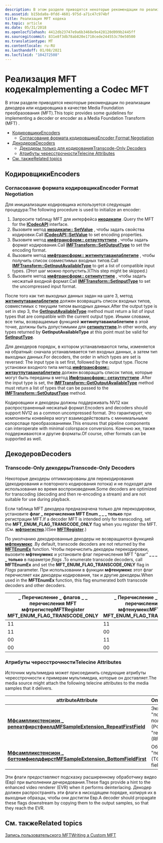 ```yaml
---
description: В этом разделе приводятся некоторые рекомендации по реализации декодера или кодировщика в качестве Media Foundation преобразования (MFT).
ms.assetid: b15bda0a-0fdd-4601-975d-a71c47c974bf
title: Реализация MFT кодека
ms.topic: article
ms.date: 05/31/2018
ms.openlocfilehash: 4412db23747e9a6b3468e9e428120d099b2445ff
ms.sourcegitcommit: 831e8f3db78ab820e1710cede244553c70e50500
ms.translationtype: MT
ms.contentlocale: ru-RU
ms.lasthandoff: 01/08/2021
ms.locfileid: "104272508"
---
```

# <a name="implementing-a-codec-mft"></a><span data-ttu-id="18a61-103">Реализация MFT кодека</span><span class="sxs-lookup"><span data-stu-id="18a61-103">Implementing a Codec MFT</span></span>

<span data-ttu-id="18a61-104">В этом разделе приводятся некоторые рекомендации по реализации декодера или кодировщика в качестве Media Foundation преобразования (MFT).</span><span class="sxs-lookup"><span data-stu-id="18a61-104">This topic provides some guidelines for implementing a decoder or encoder as a Media Foundation Transform (MFT) .</span></span>

-   [<span data-ttu-id="18a61-105">Кодировщики</span><span class="sxs-lookup"><span data-stu-id="18a61-105">Encoders</span></span>](#encoders)
    -   [<span data-ttu-id="18a61-106">Согласование формата кодировщика</span><span class="sxs-lookup"><span data-stu-id="18a61-106">Encoder Format Negotiation</span></span>](#encoder-format-negotiation)
-   [<span data-ttu-id="18a61-107">Декодеров</span><span class="sxs-lookup"><span data-stu-id="18a61-107">Decoders</span></span>](#decoders)
    -   [<span data-ttu-id="18a61-108">Декодеры только для кодирования</span><span class="sxs-lookup"><span data-stu-id="18a61-108">Transcode-Only Decoders</span></span>](#transcode-only-decoders)
    -   [<span data-ttu-id="18a61-109">Атрибуты чересстрочности</span><span class="sxs-lookup"><span data-stu-id="18a61-109">Telecine Attributes</span></span>](#telecine-attributes)
-   [<span data-ttu-id="18a61-110">См. также</span><span class="sxs-lookup"><span data-stu-id="18a61-110">Related topics</span></span>](#related-topics)

## <a name="encoders"></a><span data-ttu-id="18a61-111">Кодировщики</span><span class="sxs-lookup"><span data-stu-id="18a61-111">Encoders</span></span>

### <a name="encoder-format-negotiation"></a><span data-ttu-id="18a61-112">Согласование формата кодировщика</span><span class="sxs-lookup"><span data-stu-id="18a61-112">Encoder Format Negotiation</span></span>

<span data-ttu-id="18a61-113">Для инициализации кодировщика используется следующая процедура:</span><span class="sxs-lookup"><span data-stu-id="18a61-113">The following procedure is used to initialize an encoder:</span></span>

1.  <span data-ttu-id="18a61-114">Запросите таблицу MFT для интерфейса [**икодекапи**](/windows/win32/api/strmif/nn-strmif-icodecapi) .</span><span class="sxs-lookup"><span data-stu-id="18a61-114">Query the MFT for the [**ICodecAPI**](/windows/win32/api/strmif/nn-strmif-icodecapi) interface.</span></span>
2.  <span data-ttu-id="18a61-115">Вызовите метод [**икодекапи:: SetValue**](/windows/win32/api/strmif/nf-strmif-icodecapi-setvalue) , чтобы задать свойства кодировки.</span><span class="sxs-lookup"><span data-stu-id="18a61-115">Call [**ICodecAPI::SetValue**](/windows/win32/api/strmif/nf-strmif-icodecapi-setvalue) to set encoding properties.</span></span>
3.  <span data-ttu-id="18a61-116">Вызовите метод [**имфтрансформ:: сетаутпуттипе**](/windows/desktop/api/mftransform/nf-mftransform-imftransform-setoutputtype) , чтобы задать формат кодирования.</span><span class="sxs-lookup"><span data-stu-id="18a61-116">Call [**IMFTransform::SetOutputType**](/windows/desktop/api/mftransform/nf-mftransform-imftransform-setoutputtype) to set the encoding format.</span></span>
4.  <span data-ttu-id="18a61-117">Вызовите метод [**имфтрансформ:: жетинпутаваилаблетипе**](/windows/desktop/api/mftransform/nf-mftransform-imftransform-getinputavailabletype) , чтобы получить список совместимых входных типов.</span><span class="sxs-lookup"><span data-stu-id="18a61-117">Call [**IMFTransform::GetInputAvailableType**](/windows/desktop/api/mftransform/nf-mftransform-imftransform-getinputavailabletype) to get a list of compatible input types.</span></span> <span data-ttu-id="18a61-118">(Этот шаг можно пропустить.)</span><span class="sxs-lookup"><span data-stu-id="18a61-118">(This step might be skipped.)</span></span>
5.  <span data-ttu-id="18a61-119">Вызовите метод [**имфтрансформ:: сетинпуттипе**](/windows/desktop/api/mftransform/nf-mftransform-imftransform-setinputtype) , чтобы задать несжатый входной формат.</span><span class="sxs-lookup"><span data-stu-id="18a61-119">Call [**IMFTransform::SetInputType**](/windows/desktop/api/mftransform/nf-mftransform-imftransform-setinputtype) to set the uncompressed input format.</span></span>

<span data-ttu-id="18a61-120">После того как тип выходных данных задан на шаге 3, метод [**жетинпутаваилаблетипе**](/windows/desktop/api/mftransform/nf-mftransform-imftransform-getinputavailabletype) должен возвращать список входных типов, совместимых с текущим типом выходных данных.</span><span class="sxs-lookup"><span data-stu-id="18a61-120">After the output type is set in step 3, the [**GetInputAvailableType**](/windows/desktop/api/mftransform/nf-mftransform-imftransform-getinputavailabletype) method must return a list of input types that are compatible with the current output type.</span></span> <span data-ttu-id="18a61-121">Иными словами, все типы, возвращаемые функцией **жетинпутаваилаблетипе** в этой точке, должны быть допустимыми для [**сетинпуттипе**](/windows/desktop/api/mftransform/nf-mftransform-imftransform-setinputtype).</span><span class="sxs-lookup"><span data-stu-id="18a61-121">In other words, any types returned by **GetInputAvailableType** at this point must be valid for [**SetInputType**](/windows/desktop/api/mftransform/nf-mftransform-imftransform-setinputtype).</span></span>

<span data-ttu-id="18a61-122">Для декодеров порядок, в котором устанавливаются типы, изменяется на обратный: сначала устанавливается тип входных данных, а затем тип выходных данных.</span><span class="sxs-lookup"><span data-stu-id="18a61-122">For decoders, the order in which types are set is reversed: The input type is set first, followed by the output type.</span></span> <span data-ttu-id="18a61-123">После установки входного типа метод [**имфтрансформ:: жетаутпутаваилаблетипе**](/windows/desktop/api/mftransform/nf-mftransform-imftransform-getoutputavailabletype) должен возвращать список типов, которые могут быть переданы в метод [**Имфтрансформ:: сетаутпуттипе**](/windows/desktop/api/mftransform/nf-mftransform-imftransform-setoutputtype) .</span><span class="sxs-lookup"><span data-stu-id="18a61-123">After the input type is set, the [**IMFTransform::GetOutputAvailableType**](/windows/desktop/api/mftransform/nf-mftransform-imftransform-getoutputavailabletype) method must return a list of types that can be passed to the [**IMFTransform::SetOutputType**](/windows/desktop/api/mftransform/nf-mftransform-imftransform-setoutputtype) method.</span></span>

<span data-ttu-id="18a61-124">Кодировщики и декодеры должны поддерживать NV12 как распространенный несжатый формат.</span><span class="sxs-lookup"><span data-stu-id="18a61-124">Encoders and decoders should support NV12 as a common uncompressed format.</span></span> <span data-ttu-id="18a61-125">Это гарантирует, что компоненты конвейера могут взаимодействовать с минимальными колорспаце преобразованиями.</span><span class="sxs-lookup"><span data-stu-id="18a61-125">This ensures that pipeline components can interoperate with minimal colorspace conversions.</span></span> <span data-ttu-id="18a61-126">Конечно же, также поддерживаются и другие форматы.</span><span class="sxs-lookup"><span data-stu-id="18a61-126">Of course, other formats can be supported as well.</span></span>

## <a name="decoders"></a><span data-ttu-id="18a61-127">Декодеров</span><span class="sxs-lookup"><span data-stu-id="18a61-127">Decoders</span></span>

### <a name="transcode-only-decoders"></a><span data-ttu-id="18a61-128">Transcode-Only декодеры</span><span class="sxs-lookup"><span data-stu-id="18a61-128">Transcode-Only Decoders</span></span>

<span data-ttu-id="18a61-129">Некоторые декодеры оптимизированы для перекодирования (декодирования и повторного кодирования потока) и не подходят для использования во время воспроизведения.</span><span class="sxs-lookup"><span data-stu-id="18a61-129">Some decoders are optimized for transcoding (decoding and then re-encoding a stream) and are not suitable for use during playback.</span></span>

<span data-ttu-id="18a61-130">Если таблица MFT декодера предназначена только для перекодировки, установите **флаг \_ перечисления MFT Enum \_ \_ \_ только** при регистрации MFT.</span><span class="sxs-lookup"><span data-stu-id="18a61-130">If a decoder MFT is intended only for transcoding, set the **MFT\_ENUM\_FLAG\_TRANSCODE\_ONLY** flag when you register the MFT.</span></span> <span data-ttu-id="18a61-131">(См. [**мфтрегистер**](/windows/desktop/api/mfapi/nf-mfapi-mftregister).)</span><span class="sxs-lookup"><span data-stu-id="18a61-131">(See [**MFTRegister**](/windows/desktop/api/mfapi/nf-mfapi-mftregister).)</span></span>

<span data-ttu-id="18a61-132">По умолчанию декодированные декодеры не возвращаются функцией [**мфтенумекс**](/windows/desktop/api/mfapi/nf-mfapi-mftenumex) .</span><span class="sxs-lookup"><span data-stu-id="18a61-132">By default, transcode decoders are not returned by the [**MFTEnumEx**](/windows/desktop/api/mfapi/nf-mfapi-mftenumex) function.</span></span> <span data-ttu-id="18a61-133">Чтобы перечислить декодеры перекодировки, вызовите **мфтенумекс** и установите флаг перечисления MFT "флаг" **\_ \_ \_ \_ только** в параметре *flags* .</span><span class="sxs-lookup"><span data-stu-id="18a61-133">To enumerate transcode decoders, call **MFTEnumEx** and set the **MFT\_ENUM\_FLAG\_TRANSCODE\_ONLY** flag in *Flags* parameter.</span></span> <span data-ttu-id="18a61-134">При использовании в функции **мфтенумекс** этот флаг перечисляет как декодеры кодирования, так и другие декодеры.</span><span class="sxs-lookup"><span data-stu-id="18a61-134">When used in the **MFTEnumEx** function, this flag enumerated both transcode decoders and other decoders.</span></span>



| <span data-ttu-id="18a61-135">**\_ Перечисление \_ флагов \_ \_ перечисления MFT** мфтрегистер</span><span class="sxs-lookup"><span data-stu-id="18a61-135">MFTRegister **MFT\_ENUM\_FLAG\_TRANSCODE\_ONLY**</span></span> | <span data-ttu-id="18a61-136">**\_ Перечисление \_ флагов \_ \_ перечисления MFT** мфтенумекс</span><span class="sxs-lookup"><span data-stu-id="18a61-136">MFTEnumEx **MFT\_ENUM\_FLAG\_TRANSCODE\_ONLY**</span></span> | <span data-ttu-id="18a61-137">Перечислен ли MFT?</span><span class="sxs-lookup"><span data-stu-id="18a61-137">Is MFT Enumerated?</span></span> |
|--------------------------------------------------|------------------------------------------------|--------------------|
| <span data-ttu-id="18a61-138">1</span><span class="sxs-lookup"><span data-stu-id="18a61-138">1</span></span>                                                | <span data-ttu-id="18a61-139">1</span><span class="sxs-lookup"><span data-stu-id="18a61-139">1</span></span>                                              | <span data-ttu-id="18a61-140">Да</span><span class="sxs-lookup"><span data-stu-id="18a61-140">Yes</span></span>                |
| <span data-ttu-id="18a61-141">1</span><span class="sxs-lookup"><span data-stu-id="18a61-141">1</span></span>                                                | <span data-ttu-id="18a61-142">0</span><span class="sxs-lookup"><span data-stu-id="18a61-142">0</span></span>                                              | <span data-ttu-id="18a61-143">Нет</span><span class="sxs-lookup"><span data-stu-id="18a61-143">No</span></span>                 |
| <span data-ttu-id="18a61-144">0</span><span class="sxs-lookup"><span data-stu-id="18a61-144">0</span></span>                                                | <span data-ttu-id="18a61-145">1</span><span class="sxs-lookup"><span data-stu-id="18a61-145">1</span></span>                                              | <span data-ttu-id="18a61-146">Да</span><span class="sxs-lookup"><span data-stu-id="18a61-146">Yes</span></span>                |
| <span data-ttu-id="18a61-147">0</span><span class="sxs-lookup"><span data-stu-id="18a61-147">0</span></span>                                                | <span data-ttu-id="18a61-148">0</span><span class="sxs-lookup"><span data-stu-id="18a61-148">0</span></span>                                              | <span data-ttu-id="18a61-149">Да</span><span class="sxs-lookup"><span data-stu-id="18a61-149">Yes</span></span>                |



 

### <a name="telecine-attributes"></a><span data-ttu-id="18a61-150">Атрибуты чересстрочности</span><span class="sxs-lookup"><span data-stu-id="18a61-150">Telecine Attributes</span></span>

<span data-ttu-id="18a61-151">Источник мультимедиа может присоединить следующие атрибуты чересстрочности к примерам мультимедиа, которые он доставляет.</span><span class="sxs-lookup"><span data-stu-id="18a61-151">The media source might attach the following telecine attributes to the media samples that it delivers.</span></span>



| <span data-ttu-id="18a61-152">attribute</span><span class="sxs-lookup"><span data-stu-id="18a61-152">Attribute</span></span>                                                                                   | <span data-ttu-id="18a61-153">Описание</span><span class="sxs-lookup"><span data-stu-id="18a61-153">Description</span></span>                                    |
|---------------------------------------------------------------------------------------------|------------------------------------------------|
| [<span data-ttu-id="18a61-154">**Мфсампликстенсион \_ репеатфирстфиелд**</span><span class="sxs-lookup"><span data-stu-id="18a61-154">**MFSampleExtension\_RepeatFirstField**</span></span>](mfsampleextension-repeatfirstfield-attribute.md) | <span data-ttu-id="18a61-155">Эквивалентно флагу "повторить первое поле" (РФФ).</span><span class="sxs-lookup"><span data-stu-id="18a61-155">Equivalent to "repeat first field" (RFF) flag.</span></span> |
| [<span data-ttu-id="18a61-156">**Мфсампликстенсион \_ боттомфиелдфирст**</span><span class="sxs-lookup"><span data-stu-id="18a61-156">**MFSampleExtension\_BottomFieldFirst**</span></span>](mfsampleextension-bottomfieldfirst-attribute.md) | <span data-ttu-id="18a61-157">Обратный флаг "первое поле" (ТФФ).</span><span class="sxs-lookup"><span data-stu-id="18a61-157">Inverse of "top field first" (TFF) flag.</span></span>       |



 

<span data-ttu-id="18a61-158">Эти флаги предоставляют подсказку расширенному обработчику видео (Евр) при выполнении дечередования.</span><span class="sxs-lookup"><span data-stu-id="18a61-158">These flags provide a hint to the enhanced video renderer (EVR) when it performs deinterlacing.</span></span> <span data-ttu-id="18a61-159">Декодер должен распространять эти флаги в нисходящем порядке, копируя их в выходные образцы, чтобы они достигли Евр.</span><span class="sxs-lookup"><span data-stu-id="18a61-159">A decoder should propagate these flags downstream by copying them to the output samples, so that they reach the EVR.</span></span>

## <a name="related-topics"></a><span data-ttu-id="18a61-160">См. также</span><span class="sxs-lookup"><span data-stu-id="18a61-160">Related topics</span></span>

<dl> <dt>

[<span data-ttu-id="18a61-161">Запись пользовательского MFT</span><span class="sxs-lookup"><span data-stu-id="18a61-161">Writing a Custom MFT</span></span>](writing-a-custom-mft.md)
</dt> </dl>

 

 
